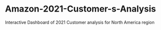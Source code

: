 # Amazon-2021-Customer-s-Analysis
Interactive Dashboard of 2021 Customer analysis for North America region 
